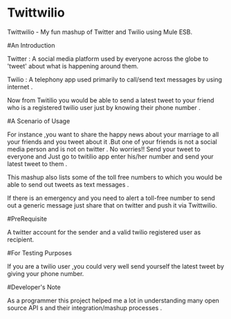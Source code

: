 # Twittwilio
Twittwilio - My fun mashup of Twitter and Twilio using Mule ESB.
 
#An Introduction
 
Twitter : A social media platform used by everyone across the globe to 'tweet' about what is happening around them.
 
Twilio : A telephony app used primarily to call/send text messages by using internet .
 
Now from Twitilio you would be able to send a latest tweet to your friend who is a registered twilio user just by knowing their phone number .
 
#A Scenario of Usage
 
 For instance ,you want to share the happy news about your marriage to all your friends and you tweet about it .But one of your friends is  not a social media person and is not on twitter . No worries!! Send your tweet to everyone and Just go to twitilio app enter his/her number and send your latest tweet to them .
 
This mashup also lists some of the toll free numbers to which you would be able to send out tweets as text messages .
 
If there is an emergency and you need to alert a toll-free number to send out a generic message just share that on twitter and push it via Twittwilio.
 
#PreRequisite
 
A twitter account for the sender and a valid twilio registered user as recipient.

#For Testing Purposes
 
If you are a twilio user ,you could very well send yourself the latest tweet by giving your phone number.


#Developer's Note
 
As a programmer this project helped me a lot in understanding many open source API s and their integration/mashup processes .
